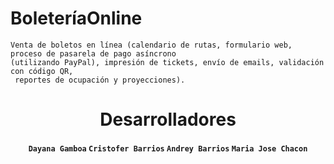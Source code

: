 # BoleteríaOnline
```
Venta de boletos en línea (calendario de rutas, formulario web, proceso de pasarela de pago asíncrono
(utilizando PayPal), impresión de tickets, envío de emails, validación con código QR,
 reportes de ocupación y proyecciones).
```
<h1 align="center">
    Desarrolladores
</h1>

<h4 align="center">
  <code>Dayana Gamboa</code>
  <code>Cristofer Barrios</code>
  <code>Andrey Barrios</code>
  <code>Maria Jose Chacon</code>
</h4>
